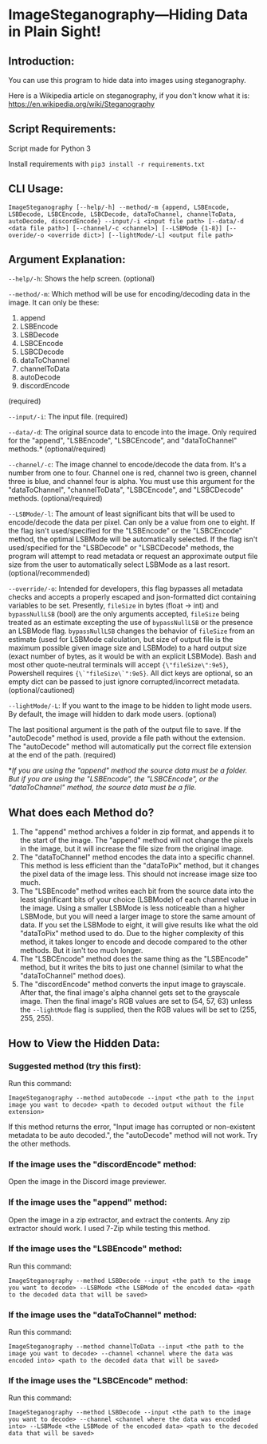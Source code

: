 # ImageSteganography—Hiding Data in Plain Sight!
## Introduction:

You can use this program to hide data into images using steganography.

Here is a Wikipedia article on steganography, if you don't know what it is:
https://en.wikipedia.org/wiki/Steganography

## Script Requirements:
Script made for Python 3

Install requirements with `pip3 install -r requirements.txt`

## CLI Usage:

`ImageSteganography [--help/-h] --method/-m {append, LSBEncode, LSBDecode, LSBCEncode, LSBCDecode, dataToChannel, channelToData, autoDecode, discordEncode} --input/-i <input file path> [--data/-d <data file path>] [--channel/-c <channel>] [--LSBMode {1-8}] [--overide/-o <override dict>] [--lightMode/-L] <output file path>`

## Argument Explanation:
`--help/-h`: Shows the help screen. (optional)

`--method/-m`: Which method will be use for encoding/decoding data in the image. It can only be these:
1. append
2. LSBEncode
3. LSBDecode
4. LSBCEncode
5. LSBCDecode
6. dataToChannel
7. channelToData
8. autoDecode
9. discordEncode

(required)

`--input/-i`: The input file. (required)

`--data/-d`: The original source data to encode into the image. Only required for the "append", "LSBEncode", "LSBCEncode", and "dataToChannel" methods.* (optional/required)

`--channel/-c`: The image channel to encode/decode the data from. It's a number from one to four. Channel one is red, channel two is green, channel three is blue, and channel four is alpha. You must use this argument for the "dataToChannel", "channelToData", "LSBCEncode", and "LSBCDecode" methods. (optional/required)

`--LSBMode/-l`: The amount of least significant bits that will be used to encode/decode the data per pixel. Can only be a value from one to eight. If the flag isn't used/specified for the "LSBEncode" or the "LSBCEncode" method, the optimal LSBMode will be automatically selected. If the flag isn't used/specified for the "LSBDecode" or "LSBCDecode" methods, the program will attempt to read metadata or request an approximate output file size from the user to automatically select LSBMode as a last resort. (optional/recommended)

`--override/-o`: Intended for developers, this flag bypasses all metadata checks and accepts a properly escaped and json-formatted dict containing variables to be set. Presently, `fileSize` in bytes (float -> int) and `bypassNullLSB` (bool) are the only arguments accepted, `fileSize` being treated as an estimate excepting the use of `bypassNullLSB` or the presence an LSBMode flag. `bypassNullLSB` changes the behavior of `fileSize` from an estimate (used for LSBMode calculation, but size of output file is the maximum possible given image size and LSBMode) to a hard output size (exact number of bytes, as it would be with an explicit LSBMode). Bash and most other quote-neutral terminals will accept `{\"fileSize\":9e5}`, Powershell requires ``{\`"fileSize\`":9e5}``. All dict keys are optional, so an empty dict can be passed to just ignore corrupted/incorrect metadata. (optional/cautioned)

`--lightMode/-L`: If you want to the image to be hidden to light mode users. By default, the image will hidden to dark mode users. (optional)


The last positional argument is the path of the output file to save. If the "autoDecode" method is used, provide a file path without the extension. The "autoDecode" method will automatically put the correct file extension at the end of the path. (required)

\**If you are using the "append" method the source data must be a folder. But if you are using the "LSBEncode", the "LSBCEncode", or the "dataToChannel" method, the source data must be a file.*

## What does each Method do?
1. The "append" method archives a folder in zip format, and appends it to the start of the image. The "append" method will not change the pixels in the image, but it will increase the file size from the original image.
2. The "dataToChannel" method encodes the data into a specific channel. This method is less efficient than the "dataToPix" method, but it changes the pixel data of the image less. This should not increase image size too much.
3. The "LSBEncode" method writes each bit from the source data into the least significant bits of your choice (LSBMode) of each channel value in the image. Using a smaller LSBMode is less noticeable than a higher LSBMode, but you will need a larger image to store the same amount of data. If you set the LSBMode to eight, it will give results like what the old "dataToPix" method used to do. Due to the higher complexity of this method, it takes longer to encode and decode compared to the other methods. But it isn't too much longer.
4. The "LSBCEncode" method does the same thing as the "LSBEncode" method, but it writes the bits to just one channel (similar to what the "dataToChannel" method does).
5. The "discordEncode" method converts the input image to grayscale. After that, the final image's alpha channel gets set to the grayscale image. Then the final image's RGB values are set to (54, 57, 63) unless the `--lightMode` flag is supplied, then the RGB values will be set to (255, 255, 255).

## How to View the Hidden Data:

### Suggested method (try this first):
Run this command:

`ImageSteganography --method autoDecode --input <the path to the input image you want to decode> <path to decoded output without the file extension>`

If this method returns the error, "Input image has corrupted or non-existent metadata to be auto decoded.", the "autoDecode" method will not work. Try the other methods.

### If the image uses the "discordEncode" method:
Open the image in the Discord image previewer.

### If the image uses the "append" method:
Open the image in a zip extractor, and extract the contents. Any zip extractor should work. I used 7-Zip while testing this method.

### If the image uses the "LSBEncode" method:
Run this command:

`ImageSteganography --method LSBDecode --input <the path to the image you want to decode> --LSBMode <the LSBMode of the encoded data> <path to the decoded data that will be saved>`

### If the image uses the "dataToChannel" method:
Run this command:

`ImageSteganography --method channelToData --input <the path to the image you want to decode> --channel <channel where the data was encoded into> <path to the decoded data that will be saved>`

### If the image uses the "LSBCEncode" method:
Run this command:

`ImageSteganography --method LSBDecode --input <the path to the image you want to decode> --channel <channel where the data was encoded into> --LSBMode <the LSBMode of the encoded data> <path to the decoded data that will be saved>`
